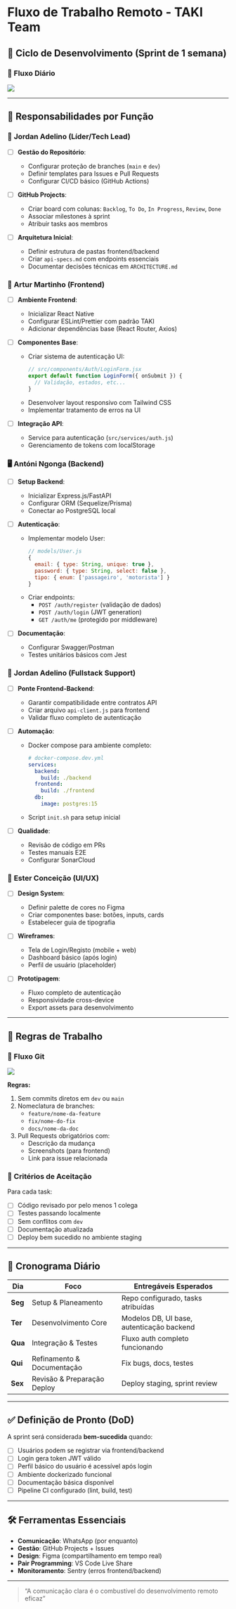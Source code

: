 # Fluxo de Trabalho Remoto - TAKI Team

## 🚀 Ciclo de Desenvolvimento (Sprint de 1 semana)

### 🔄 Fluxo Diário

[![](https://mermaid.ink/img/pako:eNpFkU1ug0AMha8y8pqkhJ8As6jUhHQXqWpRF4Us3I4LKDCDBoiaRjlNFz1ILtbJJFG9svW-Z1v2AT6UIOBQauwqlqWFZCYe8hTrZs9eBpRi7DZsMrlnizzT-I5NpZjEnmXYb_vNhV9YYJk_067uTz-KCWJPqOmmL62e5mvSJbEONbKUdlcxteIqz6gfqL97xaYWePo1ba7AygKPeUpdo-xSZS3LDThm61oAH_RIDrSkWzyXcDjbChgqaqkAblKBeltAIY_G06F8U6q92bQaywr4Jza9qcZO4EBpjeYe_whJQXqpRjkAjyLbAvgBvoD7cTj1Yj8MvHmSePE8DhzYA_eSqRckSRwk_izyfX92dODbDnWncRS6Jry5G0WuF84cIFEPSq8vj7D_OP4BVmp9qA?type=png)](https://mermaid.live/edit#pako:eNpFkU1ug0AMha8y8pqkhJ8As6jUhHQXqWpRF4Us3I4LKDCDBoiaRjlNFz1ILtbJJFG9svW-Z1v2AT6UIOBQauwqlqWFZCYe8hTrZs9eBpRi7DZsMrlnizzT-I5NpZjEnmXYb_vNhV9YYJk_067uTz-KCWJPqOmmL62e5mvSJbEONbKUdlcxteIqz6gfqL97xaYWePo1ba7AygKPeUpdo-xSZS3LDThm61oAH_RIDrSkWzyXcDjbChgqaqkAblKBeltAIY_G06F8U6q92bQaywr4Jza9qcZO4EBpjeYe_whJQXqpRjkAjyLbAvgBvoD7cTj1Yj8MvHmSePE8DhzYA_eSqRckSRwk_izyfX92dODbDnWncRS6Jry5G0WuF84cIFEPSq8vj7D_OP4BVmp9qA)

---

## 👥 Responsabilidades por Função

### 👤 **Jordan Adelino (Líder/Tech Lead)**

- [ ] **Gestão do Repositório**:
  - Configurar proteção de branches (`main` e `dev`)
  - Definir templates para Issues e Pull Requests
  - Configurar CI/CD básico (GitHub Actions)
  
- [ ] **GitHub Projects**:
  - Criar board com colunas: `Backlog`, `To Do`, `In Progress`, `Review`, `Done`
  - Associar milestones à sprint
  - Atribuir tasks aos membros

- [ ] **Arquitetura Inicial**:
  - Definir estrutura de pastas frontend/backend
  - Criar `api-specs.md` com endpoints essenciais
  - Documentar decisões técnicas em `ARCHITECTURE.md`


### 🎨 **Artur Martinho (Frontend)**

- [ ] **Ambiente Frontend**:
  - Inicializar React Native
  - Configurar ESLint/Prettier com padrão TAKI
  - Adicionar dependências base (React Router, Axios)

- [ ] **Componentes Base**:
  - Criar sistema de autenticação UI:
    ```jsx
    // src/components/Auth/LoginForm.jsx
    export default function LoginForm({ onSubmit }) {
      // Validação, estados, etc...
    }
    ```
  - Desenvolver layout responsivo com Tailwind CSS
  - Implementar tratamento de erros na UI

- [ ] **Integração API**:
  - Service para autenticação (`src/services/auth.js`)
  - Gerenciamento de tokens com localStorage

### 🖥️ **Antóni Ngonga (Backend)**

- [ ] **Setup Backend**:
  - Inicializar Express.js/FastAPI
  - Configurar ORM (Sequelize/Prisma)
  - Conectar ao PostgreSQL local

- [ ] **Autenticação**:
  - Implementar modelo User:
    ```javascript
    // models/User.js
    {
      email: { type: String, unique: true },
      password: { type: String, select: false },
      tipo: { enum: ['passageiro', 'motorista'] }
    }
    ```
  - Criar endpoints:
    - `POST /auth/register` (validação de dados)
    - `POST /auth/login` (JWT generation)
    - `GET /auth/me` (protegido por middleware)

- [ ] **Documentação**:
  - Configurar Swagger/Postman
  - Testes unitários básicos com Jest

### 🔁 **Jordan Adelino (Fullstack Support)**

- [ ] **Ponte Frontend-Backend**:
  - Garantir compatibilidade entre contratos API
  - Criar arquivo `api-client.js` para frontend
  - Validar fluxo completo de autenticação

- [ ] **Automação**:
  - Docker compose para ambiente completo:
    ```yaml
    # docker-compose.dev.yml
    services:
      backend:
        build: ./backend
      frontend:
        build: ./frontend
      db:
        image: postgres:15
    ```
  - Script `init.sh` para setup inicial

- [ ] **Qualidade**:
  - Revisão de código em PRs
  - Testes manuais E2E
  - Configurar SonarCloud

### 🎨 **Ester Conceição (UI/UX)**
- [ ] **Design System**:
  - Definir palette de cores no Figma
  - Criar componentes base: botões, inputs, cards
  - Estabelecer guia de tipografia

- [ ] **Wireframes**:
  - Tela de Login/Registo (mobile + web)
  - Dashboard básico (após login)
  - Perfil de usuário (placeholder)

- [ ] **Prototipagem**:
  - Fluxo completo de autenticação
  - Responsividade cross-device
  - Export assets para desenvolvimento

---

## 📌 Regras de Trabalho

### 🔀 Fluxo Git

[![](https://mermaid.ink/img/pako:eNqNkkFvwjAMhf9K5HMHpQVKc920CWk7cpl6CY1pLZqkCiliQ_z3pS2MbXTTjk7e8_ec-Ai5kQgcCnJPVtRlphnLjVLkGEnOMlhqciSq82EGrWBthc5LJnHfyUvMt6Zxn3WvvOo2KFxjcSwaV95trNEOtbwBPZuCNFste8S3q0djFduLiqRwZPRZ8QOr0Bb4O2soy1rk26Eoqx1apvzDVANhxlUX1PtqQ9r9O8wX2CULHfor3wYL2892MzsdmDPeyUqhZUW6-JM40BICKCxJ4M42GIAXKtGWcGx9GbgSFWbQwqSw27b9yXtqoV-NURebNU1RAt-IauerpvZfgQ8kPOMq8eOhvTeNdsCni64F8CMcgEdhMkrDSZzOkiQOJ_NFFMAb8CQaRdM0TeZhFMdRPElOAbx30HC0SGYBoCRn7Eu_o92qnj4AIJbqMw?type=png)](https://mermaid.live/edit#pako:eNqNkkFvwjAMhf9K5HMHpQVKc920CWk7cpl6CY1pLZqkCiliQ_z3pS2MbXTTjk7e8_ec-Ai5kQgcCnJPVtRlphnLjVLkGEnOMlhqciSq82EGrWBthc5LJnHfyUvMt6Zxn3WvvOo2KFxjcSwaV95trNEOtbwBPZuCNFste8S3q0djFduLiqRwZPRZ8QOr0Bb4O2soy1rk26Eoqx1apvzDVANhxlUX1PtqQ9r9O8wX2CULHfor3wYL2892MzsdmDPeyUqhZUW6-JM40BICKCxJ4M42GIAXKtGWcGx9GbgSFWbQwqSw27b9yXtqoV-NURebNU1RAt-IauerpvZfgQ8kPOMq8eOhvTeNdsCni64F8CMcgEdhMkrDSZzOkiQOJ_NFFMAb8CQaRdM0TeZhFMdRPElOAbx30HC0SGYBoCRn7Eu_o92qnj4AIJbqMw)

**Regras:**
1. Sem commits diretos em `dev` ou `main`
2. Nomeclatura de branches:
   - `feature/nome-da-feature`
   - `fix/nome-do-fix`
   - `docs/nome-da-doc`
3. Pull Requests obrigatórios com:
   - Descrição da mudança
   - Screenshots (para frontend)
   - Link para issue relacionada

### 🧪 Critérios de Aceitação
Para cada task:
- [ ] Código revisado por pelo menos 1 colega
- [ ] Testes passando localmente
- [ ] Sem conflitos com `dev`
- [ ] Documentação atualizada
- [ ] Deploy bem sucedido no ambiente staging

---

## 📅 Cronograma Diário

| Dia       | Foco                          | Entregáveis Esperados                     |
|-----------|-------------------------------|-------------------------------------------|
| **Seg**   | Setup & Planeamento           | Repo configurado, tasks atribuídas        |
| **Ter**   | Desenvolvimento Core          | Modelos DB, UI base, autenticação backend |
| **Qua**   | Integração & Testes           | Fluxo auth completo funcionando           |
| **Qui**   | Refinamento & Documentação    | Fix bugs, docs, testes                    |
| **Sex**   | Revisão & Preparação Deploy   | Deploy staging, sprint review             |

---

## ✅ Definição de Pronto (DoD)

A sprint será considerada **bem-sucedida** quando:
- [ ] Usuários podem se registrar via frontend/backend
- [ ] Login gera token JWT válido
- [ ] Perfil básico do usuário é acessível após login
- [ ] Ambiente dockerizado funcional
- [ ] Documentação básica disponível
- [ ] Pipeline CI configurado (lint, build, test)

---

## 🛠️ Ferramentas Essenciais
- **Comunicação**: WhatsApp (por enquanto)
- **Gestão**: GitHub Projects + Issues
- **Design**: Figma (compartilhamento em tempo real)
- **Pair Programming**: VS Code Live Share
- **Monitoramento**: Sentry (erros frontend/backend)

---

> “A comunicação clara é o combustível do desenvolvimento remoto eficaz”
